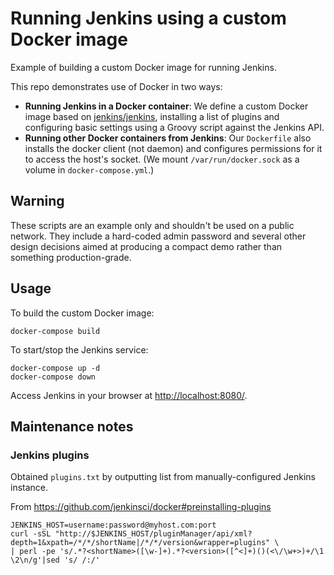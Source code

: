 # Running Jenkins using a custom Docker image

Example of building a custom Docker image for running Jenkins.

This repo demonstrates use of Docker in two ways:

* **Running Jenkins in a Docker container**:
  We define a custom Docker image based on
  [jenkins/jenkins](https://hub.docker.com/r/jenkins/jenkins/),
  installing a list of plugins and configuring basic settings
  using a Groovy script against the Jenkins API.
* **Running other Docker containers from Jenkins**:
  Our `Dockerfile` also installs the docker client (not daemon) and
  configures permissions for it to access the host's socket.
  (We mount `/var/run/docker.sock` as a volume in `docker-compose.yml`.)

## Warning

These scripts are an example only and shouldn't be used on a public network.
They include a hard-coded admin password and several other design decisions
aimed at producing a compact demo rather than something production-grade.

## Usage

To build the custom Docker image:

    docker-compose build

To start/stop the Jenkins service:

    docker-compose up -d
    docker-compose down

Access Jenkins in your browser at <http://localhost:8080/>.

## Maintenance notes

### Jenkins plugins

Obtained `plugins.txt` by outputting list from manually-configured Jenkins instance.

From https://github.com/jenkinsci/docker#preinstalling-plugins

    JENKINS_HOST=username:password@myhost.com:port
    curl -sSL "http://$JENKINS_HOST/pluginManager/api/xml?depth=1&xpath=/*/*/shortName|/*/*/version&wrapper=plugins" \
    | perl -pe 's/.*?<shortName>([\w-]+).*?<version>([^<]+)()(<\/\w+>)+/\1 \2\n/g'|sed 's/ /:/'
